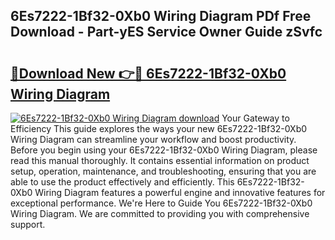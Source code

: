 ## 6Es7222-1Bf32-0Xb0 Wiring Diagram PDf Free Download - Part-yES Service Owner Guide zSvfc

# <h2><a href="http://dfre5bu.blite.top/?on=6Es7222-1Bf32-0Xb0+Wiring+Diagram">🔗Download New 👉🔴 6Es7222-1Bf32-0Xb0 Wiring Diagram</a></h2>

[![6Es7222-1Bf32-0Xb0 Wiring Diagram download](https://i.imgur.com/lujVjoI.png)](http://dfre5bu.blite.top/?on=6Es7222-1Bf32-0Xb0+Wiring+Diagram)
Your Gateway to Efficiency This guide explores the ways your new 6Es7222-1Bf32-0Xb0 Wiring Diagram can streamline your workflow and boost productivity. Before you begin using your 6Es7222-1Bf32-0Xb0 Wiring Diagram, please read this manual thoroughly. It contains essential information on product setup, operation, maintenance, and troubleshooting, ensuring that you are able to use the product effectively and efficiently. This 6Es7222-1Bf32-0Xb0 Wiring Diagram features a powerful engine and innovative features for exceptional performance. We're Here to Guide You 6Es7222-1Bf32-0Xb0 Wiring Diagram. We are committed to providing you with comprehensive support.

